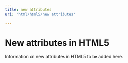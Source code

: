 ```yaml
---
title: new attributes
uri: 'html/html5/new attributes'

---
```

# New attributes in HTML5

Information on new attributes in HTML5 to be added here.